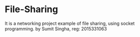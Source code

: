 # File-Sharing
It is a networking project example of file sharing, using socket programming.
by Sumit Singha, reg: 2015331063


